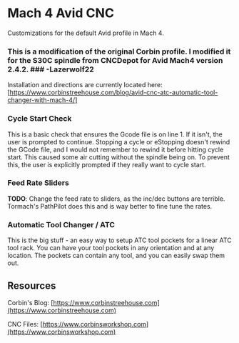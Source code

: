 # Mach 4 Avid CNC
 

Customizations for the default Avid profile in Mach 4.

### This is a modification of the original Corbin profile. I modified it for the S30C spindle from CNCDepot for Avid Mach4 version 2.4.2. ### -Lazerwolf22

Installation and directions are currently located here: 
[https://www.corbinstreehouse.com/blog/avid-cnc-atc-automatic-tool-changer-with-mach-4/]

### Cycle Start Check
This is a basic check that ensures the Gcode file is on line 1. If it isn't, the user is prompted to continue. Stopping a cycle or eStopping doesn't rewind the GCode file, and I would not remember to rewind it before hitting cycle start. This caused some air cutting without the spindle being on. To prevent this, the user is explicitly prompted if they really want to cycle start.

### Feed Rate Sliders
**TODO**: Change the feed rate to sliders, as the inc/dec buttons are terrible. Tormach's PathPilot does this and is way better to fine tune the rates.
	
	
### Automatic Tool Changer / ATC
This is the big stuff - an easy way to setup ATC tool pockets for a linear ATC tool rack. You can have your tool pockets in any orientation and at any location. The pockets can contain any tool, and you can easily swap them out. 



## Resources


Corbin's Blog: [https://www.corbinstreehouse.com](https://www.corbinstreehouse.com)

CNC Files: [https://www.corbinsworkshop.com](https://www.corbinsworkshop.com)
